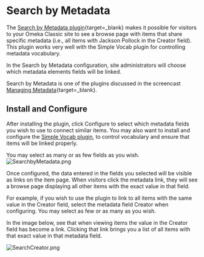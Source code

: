 # Search by Metadata

The [Search by Metadata plugin](https://omeka.org/classic/plugins/SearchByMetadata/){target=_blank} makes it possible for visitors to your Omeka Classic site to see a browse page with items that share specific metadata (i.e., all items with Jackson Pollock in the Creator field). This plugin works very well with the Simple Vocab plugin for controlling metadata vocabulary.

In the Search by Metadata configuration, site administrators will choose which metadata elements fields will be linked.

Search by Metadata is one of the plugins discussed in the screencast [Managing Metadata](https://vimeo.com/176189711){target=_blank}. 

## Install and Configure

After installing the plugin, click Configure to select which metadata fields you wish to use to connect similar items. You may also want to install and configure the [Simple Vocab plugin](SimpleVocab.md), to control vocabulary and ensure that
items will be linked properly.

You may select as many or as few fields as you wish.
![SearchbyMetadata.png](../doc_files/plugin_images/SearchbyMetadata.png)

Once configured, the data entered in the fields you selected will be visible as links on the item page. When visitors click the metadata link, they will see a browse page displaying all other items with the exact value in that field.

For example, if you wish to use the plugin to link to all items with the same value in the Creator field, select the metadata field Creator when configuring. You may select as few or as many as you wish.

In the image below, see that when viewing items the value in the Creator field has become a link. Clicking that link brings you a list of all items with that exact value in that metadata field.

![SearchCreator.png](../doc_files/plugin_images/SearchCreator.png)
